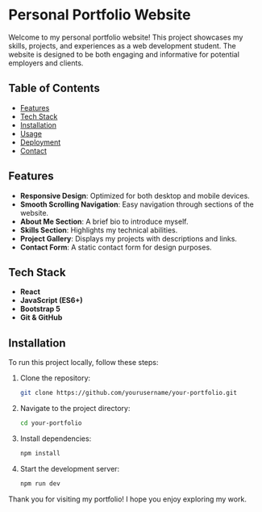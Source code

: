 # Personal Portfolio Website

Welcome to my personal portfolio website! This project showcases my skills, projects, and experiences as a web development student. The website is designed to be both engaging and informative for potential employers and clients.

## Table of Contents

- [Features](#features)
- [Tech Stack](#tech-stack)
- [Installation](#installation)
- [Usage](#usage)
- [Deployment](#deployment)
- [Contact](#contact)

## Features

- **Responsive Design**: Optimized for both desktop and mobile devices.
- **Smooth Scrolling Navigation**: Easy navigation through sections of the website.
- **About Me Section**: A brief bio to introduce myself.
- **Skills Section**: Highlights my technical abilities.
- **Project Gallery**: Displays my projects with descriptions and links.
- **Contact Form**: A static contact form for design purposes.

## Tech Stack

- **React**
- **JavaScript (ES6+)**
- **Bootstrap 5**
- **Git & GitHub**

## Installation

To run this project locally, follow these steps:

1. Clone the repository:
   ```bash
   git clone https://github.com/yourusername/your-portfolio.git
   ```
2. Navigate to the project directory:
   ```bash
   cd your-portfolio
   ```
3. Install dependencies:
   ```bash
   npm install
   ```
4. Start the development server:
   ```bash
   npm run dev
   ```

Thank you for visiting my portfolio! I hope you enjoy exploring my work.

